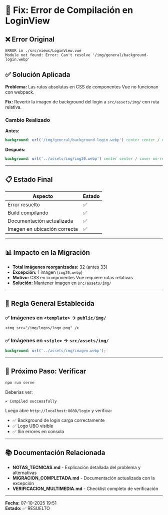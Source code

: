 # 🔧 Fix: Error de Compilación en LoginView

## ❌ Error Original

```
ERROR in ./src/views/LoginView.vue
Module not found: Error: Can't resolve '/img/general/background-login.webp'
```

## ✅ Solución Aplicada

**Problema:** Las rutas absolutas en CSS de componentes Vue no funcionan con webpack.

**Fix:** Revertir la imagen de background del login a `src/assets/img/` con ruta relativa.

### Cambio Realizado

**Antes:**
```scss
background: url('/img/general/background-login.webp') center center / cover no-repeat;
```

**Después:**
```scss
background: url('../assets/img/img20.webp') center center / cover no-repeat;
```

---

## 📋 Estado Final

| Aspecto | Estado |
|---------|--------|
| Error resuelto | ✅ |
| Build compilando | ✅ |
| Documentación actualizada | ✅ |
| Imagen en ubicación correcta | ✅ |

---

## 📊 Impacto en la Migración

- **Total imágenes reorganizadas:** 32 (antes 33)
- **Excepción:** 1 imagen (`img20.webp`)
- **Motivo:** CSS en componentes Vue requiere rutas relativas
- **Solución:** Mantener imagen en `src/assets/img/`

---

## 📝 Regla General Establecida

### ✅ Imágenes en `<template>` → `public/img/`
```vue
<img src="/img/logos/logo.png" />
```

### ✅ Imágenes en `<style>` → `src/assets/img/`
```scss
background: url('../assets/img/imagen.webp');
```

---

## 🧪 Próximo Paso: Verificar

```bash
npm run serve
```

Deberías ver:
```
✔ Compiled successfully
```

Luego abre `http://localhost:8080/login` y verifica:
- ✅ Background de login carga correctamente
- ✅ Logo UBO visible
- ✅ Sin errores en consola

---

## 📚 Documentación Relacionada

- **NOTAS_TECNICAS.md** - Explicación detallada del problema y alternativas
- **MIGRACION_COMPLETADA.md** - Documentación actualizada con la excepción
- **VERIFICACION_MULTIMEDIA.md** - Checklist completo de verificación

---

**Fecha:** 07-10-2025 19:51  
**Estado:** ✅ RESUELTO

